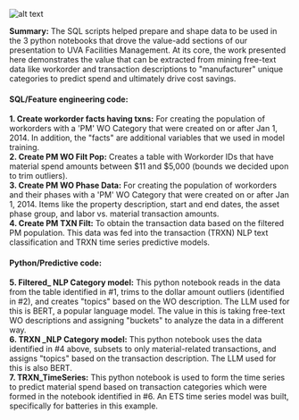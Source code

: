 ![alt text]([http://url/to/img.png](https://fs.fm.virginia.edu/adfs/portal/logo/logo.png))

**Summary:** The SQL scripts helped prepare and shape data to be used in the 3 python notebooks that drove the value-add sections of our presentation to UVA Facilities Management.  At its core, the work presented here demonstrates the value that can be extracted from mining free-text data like workorder and transaction descriptions to "manufacturer" unique categories to predict spend and ultimately drive cost savings.

#### SQL/Feature engineering code: ####

**1. Create workorder facts having txns:** For creating the population of workorders with a 'PM' WO Category that were created on or after Jan 1, 2014. In addition, the "facts" are additional variables that we used in model training.  
**2. Create PM WO Filt Pop:** Creates a table with Workorder IDs that have material spend amounts between $11 and $5,000 (bounds we decided upon to trim outliers).  
**3. Create PM WO Phase Data:**  For creating the population of workorders and their phases with a 'PM' WO Category that were created on or after Jan 1, 2014. Items like the property description, start and end dates, the asset phase group, and labor vs. material transaction amounts.  
**4. Create PM TXN Filt:** To obtain the transaction data based on the filtered PM population.  This data was fed into the transaction (TRXN) NLP text classification and TRXN time series predictive models.  

#### Python/Predictive code: ####
**5. Filtered_ NLP Category model:** This python notebook reads in the data from the table identified in #1, trims to the dollar amount outliers (identified in #2), and creates "topics" based on the WO description. The LLM used for this is BERT, a popular language model. The value in this is taking free-text WO descriptions and assigning "buckets" to analyze the data in a different way.  
**6. TRXN _NLP Category model:** This python notebook uses the data identified in #4 above, subsets to only material-related transactions, and assigns "topics" based on the transaction description. The LLM used for this is also BERT.  
**7. TRXN_TimeSeries:** This python notebook is used to form the time series to predict material spend based on transaction categories which were formed in the notebook identified in #6.  An ETS time series model was built, specifically for batteries in this example.
